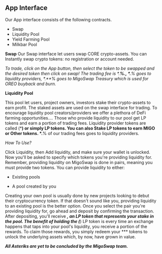 ## App Interface

Our App interface consists of the following contracts.
- Swap
- Liquidity Pool
- Yield Farming Pool
- Milkbar Pool

**Swap**
Our Swap interface let users swap CORE crypto-assets. You can Instantly swap crypto tokens: no registration or account needed.

_To trade, click on the App button, then select the token to be swapped and the desired token then click on swap!
 The trading fee is *.**%., *.**% goes to liquidity providers, *.**% goes to MigoSwap Treasury which is used for OREO buyback and burn._

**Liquidity Pool**

This pool let users, project owners, investors stake their crypto-assets to earn profit.
The staked assets are used on the swap interface for trading. To encourage liquidity pool creators/providers we offer a plethora of DeFi farming opportunities.... 
Those who provide liquidity to our pool get LP tokens and earn a portion of trading fees. Liquidity provider tokens are called (***) or simply LP tokens.
You can also Stake LP tokens to earn MIGO or Other tokens. *.**% of our trading fees goes to liquidity providers.

_*How To Use?*_

Click Liquidity, then Add liquidity, and make sure your wallet is unlocked. Now you'll be asked to specify which tokens you're providing liquidity for. Remember, providing liquidity on MigoSwap is done in pairs, meaning you must provide two tokens.
You can provide liquidity to either:

- Existing pools

- A pool created by you

Creating your own pool is usually done by new projects looking to debut their cryptocurrency token. If that doesn't sound like you, providing liquidity to an existing pool is the better option.
Once you select the pair you're providing liquidity for, go ahead and deposit by confirming the transaction. After depositing, you'll receive ***,  an LP token that represents your stake in the pool.
The benefit of holding the (***) LP token is every time an exchange happens that taps into your pool's liquidity, you receive a portion of the rewards. To claim those rewards, you simply redeem your *** tokens to unlock the underlying assets which, by now, have grown in value.

***All Asteriks are yet to be concluded by the MigoSwap team.***
